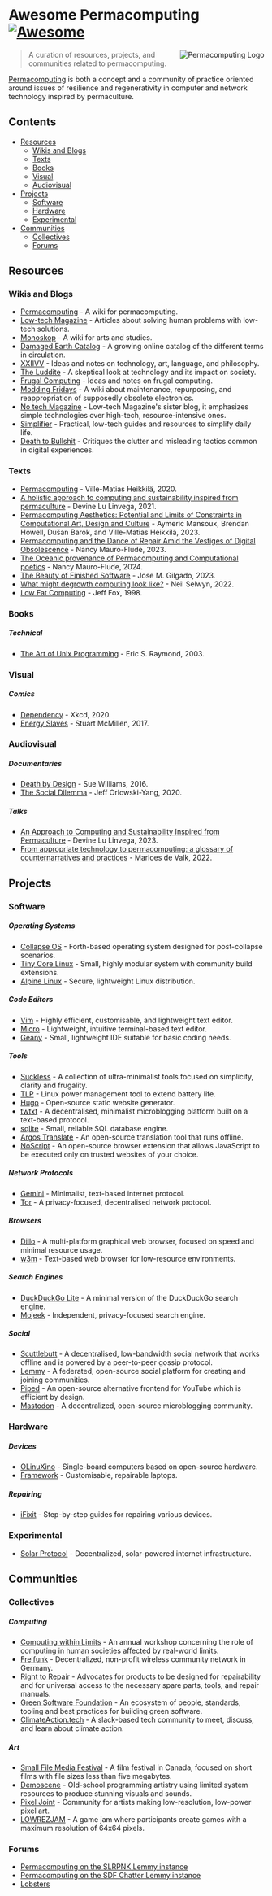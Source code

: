 # Awesome Permacomputing [![Awesome](https://awesome.re/badge-flat2.svg)](https://awesome.re)

<a href="https://permacomputing.net/"><img src="https://github.com/user-attachments/assets/7e06c9a7-2164-4791-b82d-1144db65b13a" alt="Permacomputing Logo" align="right"></a>

> A curation of resources, projects, and communities related to permacomputing.

[Permacomputing](https://permacomputing.net/permacomputing/) is both a concept and a community of practice oriented around issues of resilience and regenerativity in computer and network technology inspired by permaculture. 

## Contents

- [Resources](#resources)
  - [Wikis and Blogs](#wikis-and-blogs)
  - [Texts](#texts)
  - [Books](#books)
  - [Visual](#visual)
  - [Audiovisual](#audiovisual)
- [Projects](#projects)
  - [Software](#software)
  - [Hardware](#hardware)
  - [Experimental](#experimental)
- [Communities](#communities)
  - [Collectives](#collectives)
  - [Forums](#forums)
    
## Resources

### Wikis and Blogs

- [Permacomputing](https://permacomputing.net) - A wiki for permacomputing.
- [Low-tech Magazine](https://www.lowtechmagazine.com/) - Articles about solving human problems with low-tech solutions.
- [Monoskop](https://monoskop.org/) - A wiki for arts and studies.
- [Damaged Earth Catalog](https://damaged.bleu255.com/) - A growing online catalog of the different terms in circulation.
- [XXIIVV](https://wiki.xxiivv.com/site/home.html) - Ideas and notes on technology, art, language, and philosophy.
- [The Luddite](https://theluddite.org/) - A skeptical look at technology and its impact on society.
- [Frugal Computing](https://frugalcomputing.neocities.org/) - Ideas and notes on frugal computing.
- [Modding Fridays](https://moddingfridays.bleu255.com/) - A wiki about maintenance, repurposing, and reappropriation of supposedly obsolete electronics.
- [No tech Magazine](https://www.notechmagazine.com/) - Low-tech Magazine's sister blog, it emphasizes simple technologies over high-tech, resource-intensive ones.
- [Simplifier](https://simplifier.neocities.org/) - Practical, low-tech guides and resources to simplify daily life.
- [Death to Bullshit](https://blog.deathtobullshit.com/) - Critiques the clutter and misleading tactics common in digital experiences.

### Texts

- [Permacomputing](http://viznut.fi/files/texts-en/permacomputing.html) - Ville-Matias Heikkilä, 2020.
- [A holistic approach to computing and sustainability inspired from permaculture](https://wiki.xxiivv.com/site/permacomputing.html) - Devine Lu Linvega, 2021.
- [Permacomputing Aesthetics: Potential and Limits of Constraints in Computational Art, Design and Culture](https://limits.pubpub.org/pub/6loh1eqi/release/1) - Aymeric Mansoux, Brendan Howell, Dušan Barok, and Ville-Matias Heikkilä, 2023.
- [Permacomputing and the Dance of Repair Amid the Vestiges of Digital Obsolescence](https://networkcultures.org/performanceofcode/2023/09/05/the-dance-of-repair-amid-the-vestiges-of-digital-obsolescence/) - Nancy Mauro-Flude, 2023.
- [The Oceanic provenance of Permacomputing and Computational poetics](https://www.autoluminescence.institute/resources/library/intro-oceanic_provenance_permacomputing_codework/) - Nancy Mauro-Flude, 2024.
- [The Beauty of Finished Software](https://josem.co/the-beauty-of-finished-software/) - Jose M. Gilgado, 2023.
- [What might degrowth computing look like?](https://criticaledtech.com/2022/04/08/what-might-degrowth-computing-look-like/) - Neil Selwyn, 2022.
- [Low Fat Computing](https://www.ultratechnology.com/lowfat.htm) - Jeff Fox, 1998.

### Books

##### Technical

- [The Art of Unix Programming](http://www.catb.org/esr/writings/taoup/html/index.html) - Eric S. Raymond, 2003.

### Visual

##### Comics

- [Dependency](https://xkcd.com/2347/) - Xkcd, 2020.
- [Energy Slaves](https://www.stuartmcmillen.com/comic/energy-slaves/) - Stuart McMillen, 2017.

### Audiovisual

##### Documentaries

- [Death by Design](https://www.imdb.com/title/tt5693890/) - Sue Williams, 2016.
- [The Social Dilemma](https://www.imdb.com/title/tt11464826/) - Jeff Orlowski-Yang, 2020.

##### Talks

- [An Approach to Computing and Sustainability Inspired from Permaculture](https://www.youtube.com/watch?v=T3u7bGgVspM) - Devine Lu Linvega, 2023.
- [From appropriate technology to permacomputing: a glossary of counternarratives and practices](https://piped.video/watch?v=OOppK1or6RY&t=3036s) - Marloes de Valk, 2022.

## Projects

### Software

##### Operating Systems

- [Collapse OS](http://collapseos.org/) - Forth-based operating system designed for post-collapse scenarios.
- [Tiny Core Linux](http://tinycorelinux.net/) - Small, highly modular system with community build extensions.
- [Alpine Linux](https://www.alpinelinux.org/) - Secure, lightweight Linux distribution.
  
##### Code Editors

- [Vim](https://www.vim.org/) - Highly efficient, customisable, and lightweight text editor.
- [Micro](https://micro-editor.github.io/) - Lightweight, intuitive terminal-based text editor.
- [Geany](https://www.geany.org/) - Small, lightweight IDE suitable for basic coding needs.
   
##### Tools

- [Suckless](https://suckless.org/) - A collection of ultra-minimalist tools focused on simplicity, clarity and frugality.
- [TLP](https://linrunner.de/tlp/) - Linux power management tool to extend battery life.
- [Hugo](https://gohugo.io/) - Open-source static website generator.
- [twtxt](https://twtxt.readthedocs.io/en/stable/) - A decentralised, minimalist microblogging platform built on a text-based protocol.
- [sqlite](https://www.sqlite.org/) - Small, reliable SQL database engine.
- [Argos Translate](https://www.argosopentech.com/) - An open-source translation tool that runs offline.
- [NoScript](https://noscript.net/) - An open-source browser extension that allows JavaScript to be executed only on trusted websites of your choice.

##### Network Protocols

- [Gemini](https://geminiprotocol.net/) - Minimalist, text-based internet protocol.
- [Tor](https://www.torproject.org/) - A privacy-focused, decentralised network protocol.

##### Browsers

- [Dillo](https://dillo.org/) - A multi-platform graphical web browser, focused on speed and minimal resource usage.
- [w3m](https://w3m.sourceforge.net/) - Text-based web browser for low-resource environments.

##### Search Engines

- [DuckDuckGo Lite](https://lite.duckduckgo.com/lite) - A minimal version of the DuckDuckGo search engine.
- [Mojeek](https://www.mojeek.com/) - Independent, privacy-focused search engine.
  
##### Social 

- [Scuttlebutt](https://scuttlebutt.nz/) - A decentralised, low-bandwidth social network that works offline and is powered by a peer-to-peer gossip protocol.
- [Lemmy](https://join-lemmy.org/) - A federated, open-source social platform for creating and joining communities.
- [Piped](https://piped.video/) - An open-source alternative frontend for YouTube which is efficient by design.
- [Mastodon](https://mastodon.social/) - A decentralized, open-source microblogging community.

### Hardware

##### Devices

- [OLinuXino](https://www.olimex.com/Products/OLinuXino/open-source-hardware) - Single-board computers based on open-source hardware.
- [Framework](https://frame.work/) - Customisable, repairable laptops.

##### Repairing

- [iFixit](https://www.ifixit.com/Guide) - Step-by-step guides for repairing various devices.

### Experimental

- [Solar Protocol](https://solarprotocol.net/) - Decentralized, solar-powered internet infrastructure.

## Communities

### Collectives

##### Computing

- [Computing within Limits](https://limits.pubpub.org/) - An annual workshop concerning the role of computing in human societies affected by real-world limits.
- [Freifunk](https://freifunk.net/en/) - Decentralized, non-profit wireless community network in Germany.
- [Right to Repair](https://repair.eu/) - Advocates for products to be designed for repairability and for universal access to the necessary spare parts, tools, and repair manuals.
- [Green Software Foundation](https://greensoftware.foundation/) - An ecosystem of people, standards, tooling and best practices for building green software.
- [ClimateAction.tech](https://climateaction.tech/) - A slack-based tech community to meet, discuss, and learn about climate action.
  
##### Art

- [Small File Media Festival](https://smallfile.ca/) - A film festival in Canada, focused on short films with file sizes less than five megabytes.
- [Demoscene](https://www.demoscene.info/) - Old-school programming artistry using limited system resources to produce stunning visuals and sounds.
- [Pixel Joint](https://www.pixeljoint.com/) - Community for artists making low-resolution, low-power pixel art.
- [LOWREZJAM](https://itch.io/jam/lowrezjam-2024) - A game jam where participants create games with a maximum resolution of 64x64 pixels.

### Forums

- [Permacomputing on the SLRPNK Lemmy instance](https://slrpnk.net/c/permacomputing)
- [Permacomputing on the SDF Chatter Lemmy instance](https://lemmy.sdf.org/c/permacomputing)
- [Lobsters](https://lobste.rs/)
